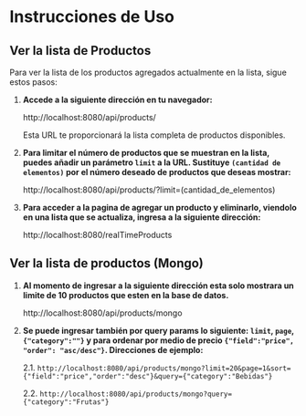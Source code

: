 # Instrucciones de Uso

## Ver la lista de Productos

Para ver la lista de los productos agregados actualmente en la lista, sigue estos pasos:

1. **Accede a la siguiente dirección en tu navegador:**

    http://localhost:8080/api/products/

    Esta URL te proporcionará la lista completa de productos disponibles.

2. **Para limitar el número de productos que se muestran en la lista, puedes añadir un parámetro `limit` a la URL. Sustituye `(cantidad de elementos)` por el número deseado de productos que deseas mostrar:**

    http://localhost:8080/api/products/?limit=(cantidad_de_elementos)

3. **Para acceder a la pagina de agregar un producto y eliminarlo, viendolo en una lista que se actualiza, ingresa a la siguiente dirección:**

    http://localhost:8080/realTimeProducts

## Ver la lista de productos (Mongo)

1. **Al momento de ingresar a la siguiente dirección esta solo mostrara un limite de 10 productos que esten en la base de datos.**

    http://localhost:8080/api/products/mongo

2. **Se puede ingresar también por query params lo siguiente: `limit`, `page`, `{"category":""}` y para ordenar por medio de precio `{"field":"price", "order": "asc/desc"}`. Direcciones de ejemplo:**

   2.1. `http://localhost:8080/api/products/mongo?limit=20&page=1&sort={"field":"price","order":"desc"}&query={"category":"Bebidas"}`

   2.2. `http://localhost:8080/api/products/mongo?query={"category":"Frutas"}`
